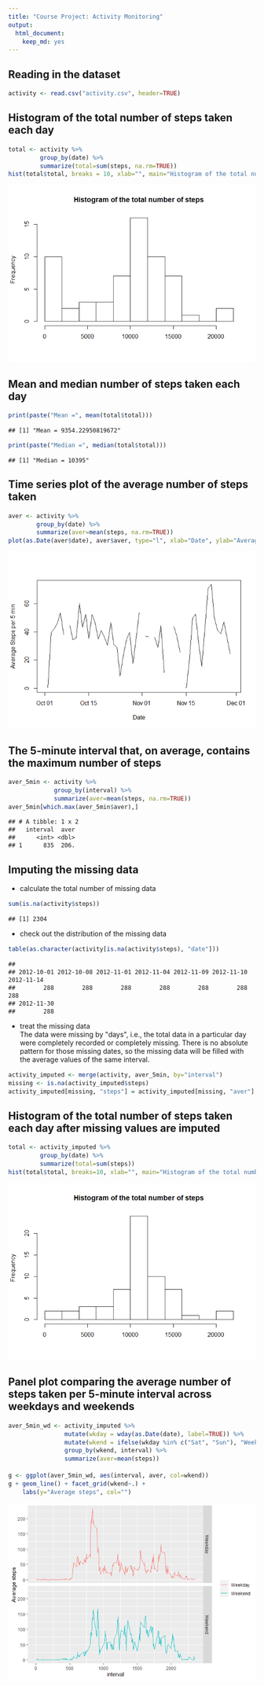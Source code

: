```yaml
---
title: "Course Project: Activity Monitoring"
output: 
  html_document: 
    keep_md: yes
---
```




## Reading in the dataset


```r
activity <- read.csv("activity.csv", header=TRUE)
```
  
## Histogram of the total number of steps taken each day

```r
total <- activity %>%
         group_by(date) %>%
         summarize(total=sum(steps, na.rm=TRUE))
hist(total$total, breaks = 10, xlab="", main="Histogram of the total number of steps")
```

![](PA1_template_files/figure-html/unnamed-chunk-2-1.png)<!-- -->
  
## Mean and median number of steps taken each day

```r
print(paste("Mean =", mean(total$total)))
```

```
## [1] "Mean = 9354.22950819672"
```

```r
print(paste("Median =", median(total$total)))
```

```
## [1] "Median = 10395"
```
  
## Time series plot of the average number of steps taken

```r
aver <- activity %>%
        group_by(date) %>%
        summarize(aver=mean(steps, na.rm=TRUE))
plot(as.Date(aver$date), aver$aver, type="l", xlab="Date", ylab="Average Steps per 5 min")
```

![](PA1_template_files/figure-html/unnamed-chunk-4-1.png)<!-- -->
  
## The 5-minute interval that, on average, contains the maximum number of steps

```r
aver_5min <- activity %>%
             group_by(interval) %>%
             summarize(aver=mean(steps, na.rm=TRUE))
aver_5min[which.max(aver_5min$aver),]
```

```
## # A tibble: 1 x 2
##   interval  aver
##      <int> <dbl>
## 1      835  206.
```

## Imputing the missing data

- calculate the total number of missing data

```r
sum(is.na(activity$steps))
```

```
## [1] 2304
```
  

- check out the distribution of the missing data

```r
table(as.character(activity[is.na(activity$steps), "date"]))
```

```
## 
## 2012-10-01 2012-10-08 2012-11-01 2012-11-04 2012-11-09 2012-11-10 2012-11-14 
##        288        288        288        288        288        288        288 
## 2012-11-30 
##        288
```
  
- treat the missing data  
The data were missing by "days", i.e., the total data in a particular day were completely recorded or completely missing. There is no absolute pattern for those missing dates, so the missing data will be filled with the average values of the same interval.

```r
activity_imputed <- merge(activity, aver_5min, by="interval")
missing <- is.na(activity_imputed$steps)
activity_imputed[missing, "steps"] = activity_imputed[missing, "aver"]
```
  
## Histogram of the total number of steps taken each day after missing values are imputed

```r
total <- activity_imputed %>%
         group_by(date) %>%
         summarize(total=sum(steps))
hist(total$total, breaks=10, xlab="", main="Histogram of the total number of steps")
```

![](PA1_template_files/figure-html/unnamed-chunk-9-1.png)<!-- -->
  
## Panel plot comparing the average number of steps taken per 5-minute interval across weekdays and weekends

```r
aver_5min_wd <- activity_imputed %>%
                mutate(wkday = wday(as.Date(date), label=TRUE)) %>%
                mutate(wkend = ifelse(wkday %in% c("Sat", "Sun"), "Weekend", "Weekday")) %>%
                group_by(wkend, interval) %>%
                summarize(aver=mean(steps))

g <- ggplot(aver_5min_wd, aes(interval, aver, col=wkend))
g + geom_line() + facet_grid(wkend~.) + 
    labs(y="Average steps", col="")
```

![](PA1_template_files/figure-html/unnamed-chunk-10-1.png)<!-- -->
  
  




